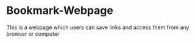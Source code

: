 # Bookmark-Webpage
This is a webpage which users can save links and access them from any browser or computer
